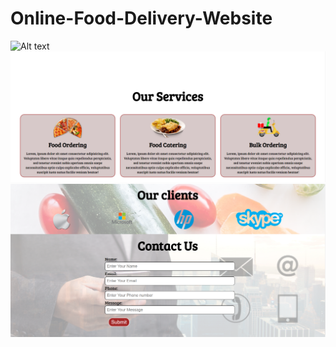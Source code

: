 # Online-Food-Delivery-Website






![Alt text](https://github.com/Sohannanda/Online-Food-Delivery-Website/blob/main/web%20img1.PNG)
![Alt text](https://github.com/Sohannanda/Online-Food-Delivery-Website/blob/main/web%20img%202.PNG)
![Alt text](https://github.com/Sohannanda/Online-Food-Delivery-Website/blob/main/web%20img%203.PNG)
